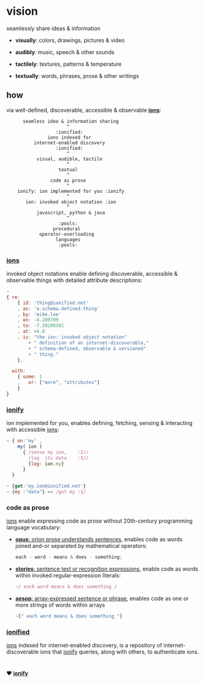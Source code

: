 
# vision

seamlessly share ideas & information

+ **visually**: colors, drawings, pictures & video

+ **audibly**: music, speech & other sounds

+ **tactilely**: textures, patterns & temperature

+ **textually**: words, phrases, prose & other writings


## how

via well-defined, discoverable, accessible & observable
[**ions**](#ions):

```
      seamless idea & information sharing
                      ^
                  :ionified:
               ions indexed for
          internet-enabled discovery
                  :ionified:
                      ^
           visual, audible, tactile
                      ^
                   textual
                      ^
                code as prose
                      ^
    ionify: ion implemented for you :ionify
                      ^
       ion: invoked object notation :ion
                      ^
           javascript, python & java
                      ^
                   :pools:
                 procedural
            operator-overloading
                  languages
                   :pools:
```

### [ions](ions/ion.md#ion)

invoked object notations enable defining discoverable, accessible & observable
things with detailed attribute descriptions:

```javascript
~
{ re:
    { id: 'thing@ionified.net'
    , as: 'a.schema.defined.thing'
    , by: 'mike.lee'
    , on: -4.200709
    , to: -7.20200501
    , at: +4.0
    , is: "the ion: invoked object notation"
        + " definition of an internet-discoverable,"
        + " schema-defined, observable & versioned"
        + " thing."
    },

  with:
    { some: 1
    ,   or: ["more", "attributes"]
    }
}
```

### [ionify](https://api.ionify.net/)

ion implemented for you, enables defining, fetching, sensing & interacting with
accessible [ions](#ions):

```javascript
~ { on:'my' ,
    my( ion )
      { /sense my ion,    :2//
        /log  its data    :3//
        {log: ion.my}
      }
  }

~ {get:'my.ion@ionified.net'}
~ {my :"data"} <= /got my :1/
```

### code as prose

 [ions](#ions) enable expressing code as prose without 20th-century programming
language vocabulary:

+ [**opus**: orion prose understands sentences](https://github.com/ionify/ionify/blob/public/README.md#code-prose),
  enables code as words joined and-or separated by mathematical operators:

  ```javascript
  each - word - means & does - something;
  ```

+ [**stories**: sentence text or recognition expressions](LINGO.md#storie),
  enable code as words within invoked regular-expression literals:

  ```javascript
  ~/ each word means & does something /
  ```

+ [**aesop**: array-expressed sentence or phrase](LINGO.md#aesop),
  enables code as one or more strings of words within arrays

  ```javascript
  ~[" each word means & does something "]
  ```

### [ionified](https://ionified.net/)

[ions](#ions) indexed for internet-enabled discovery, is a repository of
internet-discoverable ions that [ionify](#ionify) queries, along with
others, to authenticate ions.


#
**❤️ [ionify](https://about.ionify.net/)**